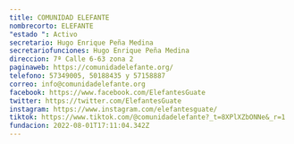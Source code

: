 ```yaml
---
title: COMUNIDAD ELEFANTE
nombrecorto: ELEFANTE
"estado ": Activo
secretario: Hugo Enrique Peña Medina
secretariofunciones: Hugo Enrique Peña Medina
direccion: 7ª Calle 6-63 zona 2
paginaweb: https://comunidadelefante.org/
telefono: 57349005, 50188435 y 57158887
correo: info@comunidadelefante.org
facebook: https://www.facebook.com/ElefantesGuate
twitter: https://twitter.com/ElefantesGuate
instagram: https://www.instagram.com/elefantesguate/
tiktok: https://www.tiktok.com/@comunidadelefante?_t=8XPlXZbONNe&_r=1
fundacion: 2022-08-01T17:11:04.342Z
---
```

